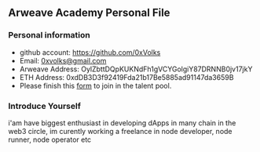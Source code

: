 ## Arweave Academy Personal File

### Personal information

- github account: https://github.com/0xVolks
- Email: 0xvolks@gmail.com
- Arweave Address: OylZbttDQpKUKNdFh1gVCYGolgiY87DRNNB0jv17jkY
- ETH Address: 0xdDB3D3f92419Fda21b17Be5885ad91147da3659B
- Please finish this [form](https://docs.google.com/forms/d/e/1FAIpQLSfWA5fIIcBgmRppm3jNz5vmf9Mai_QMVil-2pO4r7YKn_Zhtw/viewform?usp=sf_link) to join in the talent pool.

### Introduce Yourself
 i'am have biggest enthusiast in developing dApps in many chain in the web3 circle, im curently working a freelance in node developer, node runner, node operator etc
